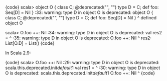 {code}
scala> object O { class C; @deprecated("", "") type D = C; def foo: Seq[D] = Nil }
<console>:33: warning: type D in object O is deprecated:
       object O { class C; @deprecated("", "") type D = C; def foo: Seq[D] = Nil }
                                                                    ^
defined object O

scala> O.foo ++: Nil
<console>:34: warning: type D in object O is deprecated:
       val res2 =
           ^
<console>:35: warning: type D in object O is deprecated:
              O.foo ++: Nil
                    ^
res2: List[O.D] = List()
{code}

In Scala 2.9:

{code}
scala> O.foo ++: Nil
<console>:29: warning: type D in object O is deprecated: scala.this.deprecated.init$default$1
       val res1 =
           ^
<console>:30: warning: type D in object O is deprecated: scala.this.deprecated.init$default$1
              O.foo ++: Nil
                    ^
{code}
